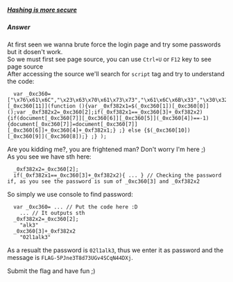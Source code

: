 ##### [Hashing is more secure](http://ringzer0team.com/challenges/31)
##### Answer
At first seen we wanna brute force the login page and try some passwords but it dosen't work.  
So we must first see page source, you can use `Ctrl+U` or `F12` key to see page source  
After accessing the source we'll search for `script` tag and try to understand the code:   
```         
  var _0xc360=["\x76\x61\x6C","\x23\x63\x70\x61\x73\x73","\x61\x6C\x6B\x33","\x30\x32\x6C\x31","\x3F\x70\x3D","\x69\x6E\x64\x65\x78\x4F\x66","\x68\x72\x65\x66","\x6C\x6F\x63\x61\x74\x69\x6F\x6E","\x3C\x64\x69\x76\x20\x63\x6C\x61\x73\x73\x3D\x27\x65\x72\x72\x6F\x72\x27\x3E\x57\x72\x6F\x6E\x67\x20\x70\x61\x73\x73\x77\x6F\x72\x64\x20\x73\x6F\x72\x72\x79\x2E\x3C\x2F\x64\x69\x76\x3E","\x68\x74\x6D\x6C","\x23\x63\x72\x65\x73\x70\x6F\x6E\x73\x65","\x63\x6C\x69\x63\x6B","\x2E\x63\x5F\x73\x75\x62\x6D\x69\x74"];$(_0xc360[12])[_0xc360[11]](function (){var _0xf382x1=$(_0xc360[1])[_0xc360[0]]();var _0xf382x2=_0xc360[2];if(_0xf382x1==_0xc360[3]+_0xf382x2){if(document[_0xc360[7]][_0xc360[6]][_0xc360[5]](_0xc360[4])==-1){document[_0xc360[7]]=document[_0xc360[7]][_0xc360[6]]+_0xc360[4]+_0xf382x1;} ;} else {$(_0xc360[10])[_0xc360[9]](_0xc360[8]);} ;} );
```  
Are you kidding me?, you are frightened man? Don't worry I'm here ;)  
As you see we have sth here:  
```  
  _0xf382x2=_0xc360[2];
  if(_0xf382x1==_0xc360[3]+_0xf382x2){ ... } // Checking the password if, as you see the password is sum of _0xc360[3] and _0xf382x2
```  
So simply we use console to find password:  
```
  var _0xc360= ... // Put the code here :D
    ... // It outputs sth
  _0xf382x2=_0xc360[2];
    "alk3"
  _0xc360[3]+_0xf382x2
    "02l1alk3"
```  
As a resualt the password is `02l1alk3`, thus we enter it as password and the message is `FLAG-5PJne3T8d73UGv4SCqN44DXj`.

Submit the flag and have fun ;)

